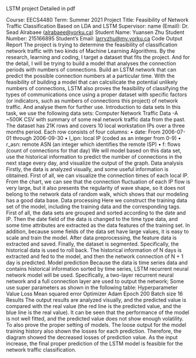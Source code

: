 LSTM project
Detailed in pdf

Course: EECS4480
Term: Summer 2021
Project Title: Feasibility of Network Traffic Classification Based on LDA and LSTM
Supervisor: name (Email): Dr. Sead Alrabaee (alrabaee@yorku.ca)
Student Name: Yuansen Zhu
Student Number: 215166895
Student’s Email: larryzhu@my.yorku.ca
Code Output Report
The project is trying to determine the feasibility of classification network traffic with
two kinds of Machine Learning Algorithms. By the research, learning and coding, I
target a dataset that fits the project. And for the detail, I will be trying to build a model
that analyses the connection periods with numbers of connections. Build an LSTM
network that can predict the possible connection numbers at a particular time. With the
feasibility of building a model that can calcsilicate the potential unlikely numbers of
connections, LSTM also proves the feasibility of classifying the types of
communications once using a proper dataset with specific factors (or indicators, such
as numbers of connections this project) of network traffic. And analyse them for further
use.
Introduction to data sets
In this task, we use the following data sets: Computer Network Traffic Data -A
~500K CSV with summary of some real network traffic data from the past. The
dataset has 21K rows and covers 10 local workstation IPs over a three months period.
Each row consists of four columns:
• date: From 2006-07-01 through 2006-09-30
• l_ipn: local IP (coded as an integer from 0-9)
• r_asn: remote ASN (an integer which identifies the remote ISP)
• f: flows (count of connections for that day)
We will model based on this data set, use the historical information to predict the
number of connections in the next stage every day, and visualize the output of the graph.
Data analysis
Firstly, the data is analyzed visually, and some useful information is obtained. First of
all, we can visualize the connection times of each local IP. From the chart, we can see
that the connection fluctuation of each IP flow is very large, but it also presents the
regularity of wave shape, so it does not belong to the network data of random walk,
which shows that our modeling has a good data base.
Data processing
Here we construct the training data set of the model, including the training data and
the corresponding tags. First of all, the data sets are grouped and sorted according to
the date and IP. Then the date field of the data is changed to the time type data, and
some time attributes are extracted as the data features of the training set. In addition,
because some fields of the data set have large values, it is easy to scale and train the
model.
After data preprocessing, the feature data is extracted and saved. Finally, the dataset is
segmented. Specifically, the historical data is used to roll back. The historical
information of N days is extracted and fed to the model, and then the network
connection of N + 1 day is predicted.
Model prediction
Because the data is time series data and contains historical information sorted by time
series, LSTM recurrent neural network model will be used. Specifically, a two-layer
recurrent neural network and a full connection layer are used to output the network;
Some use super parameters as shown in the following table:
Hyperparameter Value
Loss Mean squared error
Optimizer Adam
Epoch 200
Batch size 16
Results
The output results are analyzed visually, and the predicted value is compared with the
real value (the red line is the predicted value, and the blue line is the real value). It can
be seen that the performance of the model is not well fitted, and the predicted value
does not show enough volatility.
To also prove the proper setting of models. The loose output for the model training
history also shown the losses for each prediction. Therefore, the diagram showed the
decreased losses of prediction value. As the input increase, the final proper prediction
of the LSTM model is feasible for the network traffic classification.
